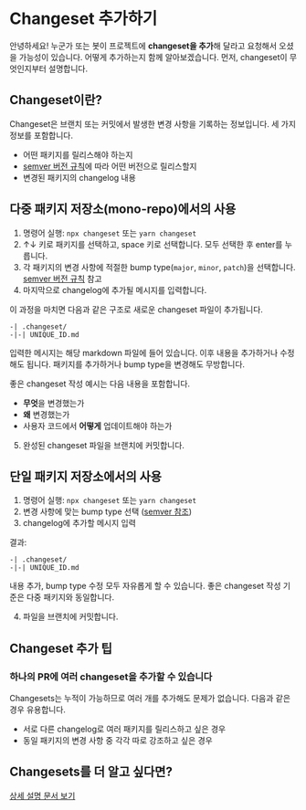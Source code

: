 # Changeset 추가하기

안녕하세요! 누군가 또는 봇이 프로젝트에 **changeset을 추가**해 달라고 요청해서 오셨을 가능성이 있습니다. 어떻게 추가하는지 함께 알아보겠습니다. 먼저, changeset이 무엇인지부터 설명합니다.

## Changeset이란?

Changeset은 브랜치 또는 커밋에서 발생한 변경 사항을 기록하는 정보입니다. 세 가지 정보를 포함합니다.

* 어떤 패키지를 릴리스해야 하는지
* [semver 버전 규칙](https://semver.org/)에 따라 어떤 버전으로 릴리스할지
* 변경된 패키지의 changelog 내용

## 다중 패키지 저장소(mono-repo)에서의 사용

1. 명령어 실행: `npx changeset` 또는 `yarn changeset`
2. ↑↓ 키로 패키지를 선택하고, space 키로 선택합니다. 모두 선택한 후 enter를 누릅니다.
3. 각 패키지의 변경 사항에 적절한 bump type(`major`, `minor`, `patch`)을 선택합니다. [semver 버전 규칙](https://semver.org/) 참고
4. 마지막으로 changelog에 추가될 메시지를 입력합니다.

이 과정을 마치면 다음과 같은 구조로 새로운 changeset 파일이 추가됩니다.

```
-| .changeset/
-|-| UNIQUE_ID.md
```

입력한 메시지는 해당 markdown 파일에 들어 있습니다. 이후 내용을 추가하거나 수정해도 됩니다. 패키지를 추가하거나 bump type을 변경해도 무방합니다.

좋은 changeset 작성 예시는 다음 내용을 포함합니다.

* **무엇**을 변경했는가
* **왜** 변경했는가
* 사용자 코드에서 **어떻게** 업데이트해야 하는가

5. 완성된 changeset 파일을 브랜치에 커밋합니다.

## 단일 패키지 저장소에서의 사용

1. 명령어 실행: `npx changeset` 또는 `yarn changeset`
2. 변경 사항에 맞는 bump type 선택 ([semver 참조](https://semver.org/))
3. changelog에 추가할 메시지 입력

결과:

```
-| .changeset/
-|-| UNIQUE_ID.md
```

내용 추가, bump type 수정 모두 자유롭게 할 수 있습니다. 좋은 changeset 작성 기준은 다중 패키지와 동일합니다.

4. 파일을 브랜치에 커밋합니다.

## Changeset 추가 팁

### 하나의 PR에 여러 changeset을 추가할 수 있습니다

Changesets는 누적이 가능하므로 여러 개를 추가해도 문제가 없습니다. 다음과 같은 경우 유용합니다.

* 서로 다른 changelog로 여러 패키지를 릴리스하고 싶은 경우
* 동일 패키지의 변경 사항 중 각각 따로 강조하고 싶은 경우

## Changesets를 더 알고 싶다면?

[상세 설명 문서 보기](/detailed-explanation)
